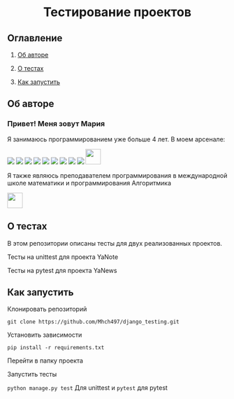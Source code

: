 <h1 align="center">Тестирование проектов</h1>
<h2>Оглавление</h2>

1. [Об авторе](#me)

1. [О тестах](#test)

1. [Как запустить](#install)


## <a name="me">Об авторе</a>

<h3>Привет! Меня зовут Мария</h3>
<p>Я занимаюсь программированием уже больше 4 лет. В моем арсенале:</p>
<div>
<img src="https://img.shields.io/badge/python-3670A0?style=for-the-badge&logo=python&logoColor=ffdd54">
<img src="https://img.shields.io/badge/lua-%232C2D72.svg?style=for-the-badge&logo=lua&logoColor=white">
<img src="https://img.shields.io/badge/javascript-%23323330.svg?style=for-the-badge&logo=javascript&logoColor=%23F7DF1E">
<img src="https://img.shields.io/badge/c%23-%23239120.svg?style=for-the-badge&logo=csharp&logoColor=white">
<img src="https://img.shields.io/badge/html5-%23E34F26.svg?style=for-the-badge&logo=html5&logoColor=white">
<img src="https://img.shields.io/badge/css3-%231572B6.svg?style=for-the-badge&logo=css3&logoColor=white">
<img src="https://img.shields.io/badge/figma-%23F24E1E.svg?style=for-the-badge&logo=figma&logoColor=white">
<img src="https://img.shields.io/badge/django-%23092E20.svg?style=for-the-badge&logo=django&logoColor=white">
<img src="https://img.shields.io/badge/github-%23121011.svg?style=for-the-badge&logo=github&logoColor=white">
<img src="https://github.com/Mhch497/the_snake/assets/55291670/cb8309ba-5a85-40c1-ae28-291713f0609d" width="35px" height="35px">
</div>
<p>Я также являюсь преподавателем программирования в международной школе математики и программирования Алгоритмика</p>
<img src="https://static.tildacdn.com/tild6661-3330-4861-b630-663534303033/Logo1.svg"  height="35px"/>

## <a name="test">О тестах</a>

<p>В этом репозитории описаны тесты для двух реализованных проектов.</p>
<p>Тесты на unittest для проекта YaNote</p>
<p>Тесты на pytest для проекта YaNews</p>

## <a name="install">Как запустить</a>

<p>Клонировать репозиторий</p>

`git clone https://github.com/Mhch497/django_testing.git`

<p>Установить зависимости</p>

`pip install -r requirements.txt`

<p>Перейти в папку проекта</p>

<p>Запустить тесты</p>

`python manage.py test` Для unittest
и 
`pytest` для pytest
